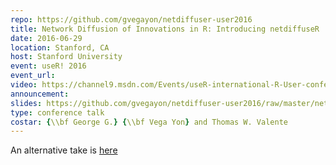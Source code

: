 ```yaml
---
repo: https://github.com/gvegayon/netdiffuser-user2016
title: Network Diffusion of Innovations in R: Introducing netdiffuseR
date: 2016-06-29
location: Stanford, CA
host: Stanford University
event: useR! 2016
event_url: 
video: https://channel9.msdn.com/Events/useR-international-R-User-conference/useR2016/Network-Diffusion-of-Innovations-in-R-Introducing-netdiffuseR
announcement: 
slides: https://github.com/gvegayon/netdiffuser-user2016/raw/master/netdiffuseR_useR2016.pdf
type: conference talk
costar: {\\bf George G.} {\\bf Vega Yon} and Thomas W. Valente
---
```


An alternative take is [here](https://youtu.be/IK-SSk6vh6g)

